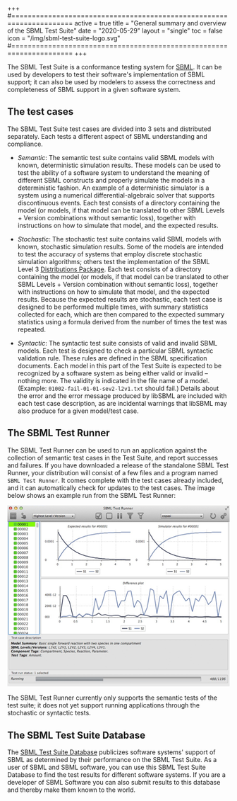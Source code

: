 +++
#=====================================================================
active = true
title  = "General summary and overview of the SBML Test Suite"
date   = "2020-05-29"
layout = "single"
toc    = false
icon   = "/img/sbml-test-suite-logo.svg"
#=====================================================================
+++

The SBML Test Suite is a conformance testing system for [SBML](http://sbml.org). It can be used by developers to test their software's implementation of SBML support; it can also be used by modelers to assess the correctness and completeness of SBML support in a given software system.

## The test cases

The SBML Test Suite test cases are divided into 3 sets and distributed separately.  Each tests a different aspect of SBML understanding and compliance.

* *Semantic*: The semantic test suite contains valid SBML models with known, deterministic simulation results.  These models can be used to test the ability of a software system to understand the meaning of different SBML constructs and properly simulate the models in a deterministic fashion.  An example of a deterministic simulator is a system using a numerical differential-algebraic solver that supports discontinuous events.  Each test consists of a directory containing the model (or models, if that model can be translated to other SBML Levels + Version combinations without semantic loss), together with instructions on how to simulate that model, and the expected results.

* *Stochastic*: The stochastic test suite contains valid SBML models with known, stochastic simulation results.  Some of the models are intended to test the accuracy of systems that employ discrete stochastic simulation algorithms; others test the implementation of the SBML Level&nbsp;3 [Distributions Package](/documents/specifications/level-3/version-1/distrib/).  Each test consists of a directory containing the model (or models, if that model can be translated to other SBML Levels + Version combination without semantic loss), together with instructions on how to simulate that model, and the expected results.  Because the expected results are stochastic, each test case is designed to be performed multiple times, with summary statistics collected for each, which are then compared to the expected summary statistics using a formula derived from the number of times the test was repeated.

* *Syntactic*: The syntactic test suite consists of valid and invalid SBML models.  Each test is designed to check a particular SBML syntactic validation rule.  These rules are defined in the SBML specification documents.  Each model in this part of the Test Suite is expected to be recognized by a software system as being either valid or invalid &ndash; nothing more.  The validity is indicated in the file name of a model.  (Example: `01002-fail-01-01-sev2-l2v1.txt` should fail.)  Details about the error and the error message produced by libSBML are included with each test case description, as are incidental warnings that libSBML may also produce for a given model/test case.


## The SBML Test Runner

The SBML Test Runner can be used to run an application against the collection of semantic test cases in the Test Suite, and report successes and failures.  If you have downloaded a release of the standalone SBML Test Runner, your distribution will consist of a few files and a program named `SBML Test Runner`.  It comes complete with the test cases already included, and it can automatically check for updates to the test cases.  The image below shows an example run from the SBML Test Runner:

<img class="center screenshot" src="../../example-run.png"/>

The SBML Test Runner currently only supports the semantic tests of the test suite; it does not yet support running applications through the stochastic or syntactic tests.


## The SBML Test Suite Database

The [SBML Test Suite Database](/facilities/database) publicizes software systems' support of SBML as determined by their performance on the SBML Test Suite. As a user of SBML and SBML software, you can use this SBML Test Suite Database to find the test results for different software systems. If you are a developer of SBML Software you can also submit results to this database and thereby make them known to the world.



<!-- Leave this hack to make the TOC show up -->
###
